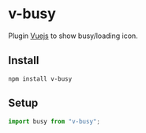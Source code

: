 # v-busy

Plugin [Vuejs](http://vuejs.org/) to show busy/loading icon.

## Install

```
npm install v-busy
```

## Setup

```javascript
import busy from "v-busy";
```
